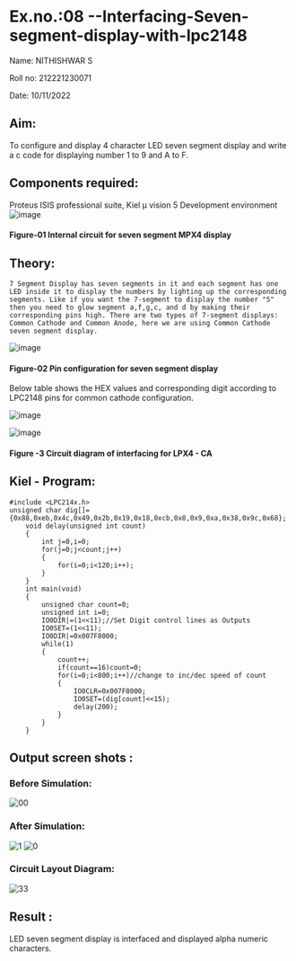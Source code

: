 # Ex.no.:08 --Interfacing-Seven-segment-display-with-lpc2148

Name:	NITHISHWAR S


Roll no: 212221230071 


Date: 10/11/2022
 

## Aim: 
To configure and display 4 character LED seven segment display and write a c code for displaying number 1 to 9 and A to F.
## Components required: 
Proteus ISIS professional suite, Kiel μ vision 5 Development environment 
 ![image](https://user-images.githubusercontent.com/36288975/201021692-efa39349-1a3c-4737-aadc-1843b954c78d.png)
#### Figure-01 Internal circuit for seven segment MPX4 display



## Theory: 
	7 Segment Display has seven segments in it and each segment has one LED inside it to display the numbers by lighting up the corresponding segments. Like if you want the 7-segment to display the number "5" then you need to glow segment a,f,g,c, and d by making their corresponding pins high. There are two types of 7-segment displays: Common Cathode and Common Anode, here we are using Common Cathode seven segment display.
	
   ![image](https://user-images.githubusercontent.com/36288975/201021740-565b47cd-26d8-4e54-a092-eef7a0a85278.png)
#### Figure-02 Pin configuration for seven segment display  

Below table shows the HEX values and corresponding digit according to LPC2148 pins for common cathode configuration.

![image](https://user-images.githubusercontent.com/94164665/201395354-8b286e2e-6c43-48d6-8880-2cc7f17033f9.png) 

![image](https://user-images.githubusercontent.com/36288975/201021930-7efe2b15-b0de-4d52-b87d-329fe6b91c89.png)
#### Figure -3 Circuit diagram of interfacing for LPX4 - CA

## Kiel - Program:
```
#include <LPC214x.h>
unsigned char dig[]={0x88,0xeb,0x4c,0x49,0x2b,0x19,0x18,0xcb,0x8,0x9,0xa,0x38,0x9c,0x68};
	void delay(unsigned int count)
	{
		int j=0,i=0;
		for(j=0;j<count;j++)
		{
			for(i=0;i<120;i++);
		}
	}
	int main(void)
	{
		unsigned char count=0;
		unsigned int i=0;
		IO0DIR|=(1<<11);//Set Digit control lines as Outputs
		IO0SET=(1<<11);
		IO0DIR|=0x007F8000;
		while(1)
		{
			count++;
			if(count==16)count=0;
			for(i=0;i<800;i++)//change to inc/dec speed of count
			{
				IO0CLR=0x007F8000;
				IO0SET=(dig[count]<<15);
				delay(200);
			}
		}
	}
```
##  Output screen shots :
### Before Simulation:
![00](https://user-images.githubusercontent.com/94164665/201395924-d6d2745f-1fd1-4904-81de-391357e27dea.jpg)

### After Simulation:
![1](https://user-images.githubusercontent.com/94164665/201395955-ed4bdb54-5c84-46ae-b2aa-4a6ec4b07f45.jpg)
![0](https://user-images.githubusercontent.com/94164665/201395985-ef6b5026-1cfb-47d0-8cde-4b3f69664b39.jpg)
### Circuit Layout Diagram:
![33](https://user-images.githubusercontent.com/94164665/201396039-0b231c64-a713-411d-9c06-b51fb396754f.jpg)


## Result :
LED seven segment display is interfaced and displayed alpha numeric characters.

